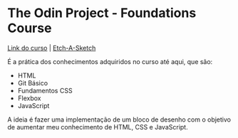 # The Odin Project - Foundations Course
[Link do curso](https://www.theodinproject.com/lessons/foundations-etch-a-sketch) |
[Etch-A-Sketch](https://maisafolgueral.github.io/odin-etch-a-sketch/)

É a prática dos conhecimentos adquiridos no curso até aqui, que são:
* HTML
* Git Básico
* Fundamentos CSS
* Flexbox
* JavaScript

A ideia é fazer uma implementação de um bloco de desenho com o objetivo de aumentar meu conhecimento de HTML, CSS e JavaScript.